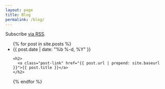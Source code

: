 ```yaml
---
layout: page
title: Blog
permalink: /blog/
---
```


<p class="rss-subscribe">
  Subscribe <a href="{{ "/feed.xml" | prepend: site.baseurl }}">via RSS</a>.
</p>

<ul class="post-list">
{% for post in site.posts %}
  <li>
    <span class="post-meta">{{ post.date | date: "%b %-d, %Y" }}</span>

    <h2>
      <a class="post-link" href="{{ post.url | prepend: site.baseurl }}">{{ post.title }}</a>
    </h2>
  </li>
{% endfor %}
</ul>
